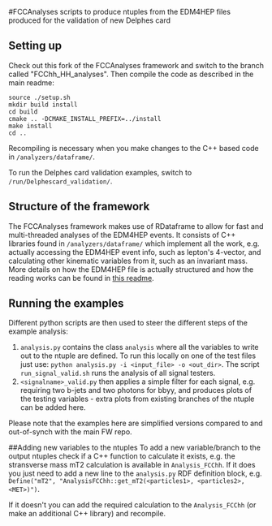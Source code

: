#FCCAnalyses scripts to produce ntuples from the EDM4HEP files produced for the validation of new Delphes card 

## Setting up 

Check out this fork of the FCCAnalyses framework and switch to the branch called "FCChh_HH_analyses". Then compile the code as described in the main readme: 

```shell
source ./setup.sh
mkdir build install
cd build
cmake .. -DCMAKE_INSTALL_PREFIX=../install
make install
cd ..
```

Recompiling is necessary when you make changes to the C++ based code in `/analyzers/dataframe/`. 

To run the Delphes card validation examples, switch to `/run/Delphescard_validation/`.

## Structure of the framework 
The FCCAnalyses framework makes use of RDataframe to allow for fast and multi-threaded analyses of the EDM4HEP events. It consists of C++ libraries found in `/analyzers/dataframe/` which implement all the work, e.g. actually accessing the EDM4HEP event info, such as lepton's 4-vector, and calculating other kinematic variables from it, such as an invariant mass. More details on how the EDM4HEP file is actually structured and how the reading works can be found in [this readme](https://github.com/HEP-FCC/FCCAnalyses/blob/basicexamples/examples/basics/README.md). 

## Running the examples
Different python scripts are then used to steer the different steps of the example analysis:
1. `analysis.py` contains the class `analysis` where all the variables to write out to the ntuple are defined. To run this locally on one of the test files just use:
	`python analysis.py -i <input_file> -o <out_dir>`. The script `run_signal_valid.sh` runs the analysis of all signal testers. 
2. `<signalname>_valid.py` then applies a simple filter for each signal, e.g. requiring two b-jets and two photons for bbyy, and produces plots of the testing variables - extra plots from existing branches of the ntuple can be added here. 

Please note that the examples here are simplified versions compared to and out-of-synch with the main FW repo. 

##Adding new variables to the ntuples 
To add a new variable/branch to the output ntuples check if a C++ function to calculate it exists, e.g. the stransverse mass mT2 calculation is available in `Analysis_FCChh`. If it does you just need to add a new line to the `analysis.py` RDF definition block, e.g. `Define("mT2", "AnalysisFCChh::get_mT2(<particles1>, <particles2>, <MET>)")`.

If it doesn't you can add the required calculation to the `Analysis_FCChh` (or make an additional C++ library) and recompile. 